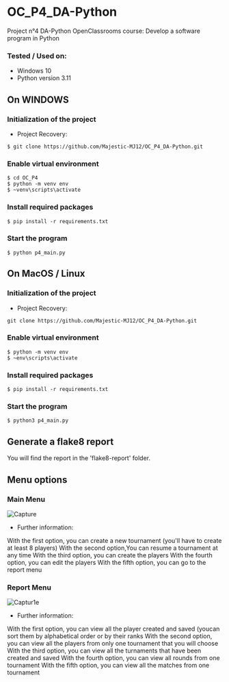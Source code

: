 # OC_P4_DA-Python

Project n°4 DA-Python OpenClassrooms course:
Develop a software program in Python

### Tested / Used on:
- Windows 10 
- Python version 3.11


## On WINDOWS

### Initialization of the project

- Project Recovery: 

```
$ git clone https://github.com/Majestic-MJ12/OC_P4_DA-Python.git
```

### Enable virtual environment

```
$ cd OC_P4 
$ python -m venv env 
$ ~venv\scripts\activate
```

### Install required packages

```
$ pip install -r requirements.txt
```

### Start the program

```
$ python p4_main.py
```

## On MacOS / Linux

### Initialization of the project

- Project Recovery: 

```
git clone https://github.com/Majestic-MJ12/OC_P4_DA-Python.git
```

### Enable virtual environment

```
$ python -m venv env 
$ ~env\scripts\activate
```

### Install required packages

```
$ pip install -r requirements.txt
```

### Start the program

```
$ python3 p4_main.py
```

## Generate a flake8 report

You will find the report in the 'flake8-report' folder.


## Menu options

### Main Menu

![Capture](https://user-images.githubusercontent.com/58705736/214834182-e98f9d86-1709-4936-b9f9-df6c2fd7ce40.JPG)

- Further information:

With the first option, you can create a new tournament (you'll have to create at least 8 players)
With the second option,You can resume a tournament at any time
With the third option, you can create the players
With the fourth option, you can edit the players
With the fifth option, you can go to the report menu

### Report Menu

![Captur1e](https://user-images.githubusercontent.com/58705736/214834295-e055ff44-609f-48ec-b1bf-b171e02b676c.JPG)

- Further information:

With the first option, you can view all the player created and saved (youcan sort them by alphabetical order or by their ranks
With the second option, you can view all the players from only one tournament that you will choose
With the third option, you can view all the turnaments that have been created and saved
With the fourth option, you can view all rounds from one tournament
With the fifth option, you can view all the matches from one tournament
